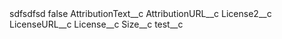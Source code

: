 <?xml version="1.0" encoding="UTF-8"?>
<CustomMetadata xmlns="http://soap.sforce.com/2006/04/metadata" xmlns:xsi="http://www.w3.org/2001/XMLSchema-instance">
    <label>sdfsdfsd</label>
    <protected>false</protected>
    <values>
        <field>AttributionText__c</field>
        <value xsi:nil="true"/>
    </values>
    <values>
        <field>AttributionURL__c</field>
        <value xsi:nil="true"/>
    </values>
    <values>
        <field>License2__c</field>
        <value xsi:nil="true"/>
    </values>
    <values>
        <field>LicenseURL__c</field>
        <value xsi:nil="true"/>
    </values>
    <values>
        <field>License__c</field>
        <value xsi:nil="true"/>
    </values>
    <values>
        <field>Size__c</field>
        <value xsi:nil="true"/>
    </values>
    <values>
        <field>test__c</field>
        <value xsi:nil="true"/>
    </values>
</CustomMetadata>
